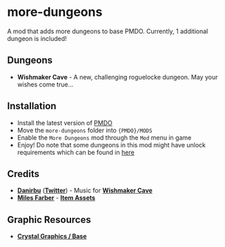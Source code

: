 # more-dungeons
A mod that adds more dungeons to base PMDO. Currently, 1 additional dungeon is included!

## Dungeons

 - **Wishmaker Cave** - A new, challenging roguelocke dungeon. May your wishes come true...  

## Installation

- Install the latest version of [PMDO](https://github.com/audinowho/PMDODump/releases)
- Move the `more-dungeons` folder into `{PMDO}/MODS`
- Enable the `More Dungeons` mod through the `Mod` menu in game
- Enjoy! Do note that some dungeons in this mod might have unlock requirements which can be found in [here](https://github.com/DoubleTrio/more-dungeons/blob/main/unlock_requirements.txt)

## Credits
- **[Danirbu](https://www.youtube.com/@danirbumusic/videos)** (**[Twitter](https://twitter.com/dannx98)**) - Music for **[Wishmaker Cave](https://www.youtube.com/watch?v=yKU8_Evncm0&list=PLDclWS_YPoCHGEJwMDB4bER56k0xyVF5w&index=1)**
- **[Miles Farber](https://github.com/MilesFarber/)** - **[Item Assets](https://github.com/MilesFarber/ItemAsset)**

## Graphic Resources
- **[Crystal Graphics / Base](https://craftpix.net/freebies/top-down-crystals-pixel-art/)**

